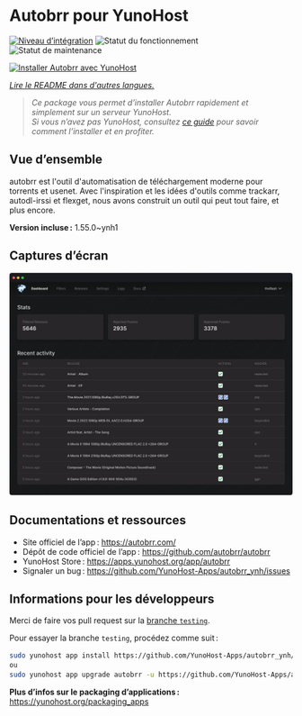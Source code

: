 <!--
Nota bene : ce README est automatiquement généré par <https://github.com/YunoHost/apps/tree/master/tools/readme_generator>
Il NE doit PAS être modifié à la main.
-->

# Autobrr pour YunoHost

[![Niveau d’intégration](https://apps.yunohost.org/badge/integration/autobrr)](https://ci-apps.yunohost.org/ci/apps/autobrr/)
![Statut du fonctionnement](https://apps.yunohost.org/badge/state/autobrr)
![Statut de maintenance](https://apps.yunohost.org/badge/maintained/autobrr)

[![Installer Autobrr avec YunoHost](https://install-app.yunohost.org/install-with-yunohost.svg)](https://install-app.yunohost.org/?app=autobrr)

*[Lire le README dans d'autres langues.](./ALL_README.md)*

> *Ce package vous permet d’installer Autobrr rapidement et simplement sur un serveur YunoHost.*  
> *Si vous n’avez pas YunoHost, consultez [ce guide](https://yunohost.org/install) pour savoir comment l’installer et en profiter.*

## Vue d’ensemble

autobrr est l'outil d'automatisation de téléchargement moderne pour torrents et usenet. Avec l'inspiration et les idées d'outils comme trackarr, autodl-irssi et flexget, nous avons construit un outil qui peut tout faire, et plus encore.

**Version incluse :** 1.55.0~ynh1

## Captures d’écran

![Capture d’écran de Autobrr](./doc/screenshots/autobrr-front.png)

## Documentations et ressources

- Site officiel de l’app : <https://autobrr.com/>
- Dépôt de code officiel de l’app : <https://github.com/autobrr/autobrr>
- YunoHost Store : <https://apps.yunohost.org/app/autobrr>
- Signaler un bug : <https://github.com/YunoHost-Apps/autobrr_ynh/issues>

## Informations pour les développeurs

Merci de faire vos pull request sur la [branche `testing`](https://github.com/YunoHost-Apps/autobrr_ynh/tree/testing).

Pour essayer la branche `testing`, procédez comme suit :

```bash
sudo yunohost app install https://github.com/YunoHost-Apps/autobrr_ynh/tree/testing --debug
ou
sudo yunohost app upgrade autobrr -u https://github.com/YunoHost-Apps/autobrr_ynh/tree/testing --debug
```

**Plus d’infos sur le packaging d’applications :** <https://yunohost.org/packaging_apps>
